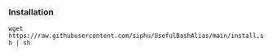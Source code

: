 ### Installation
`wget https://raw.githubusercontent.com/siphu/UsefulBashAlias/main/install.sh | sh`

